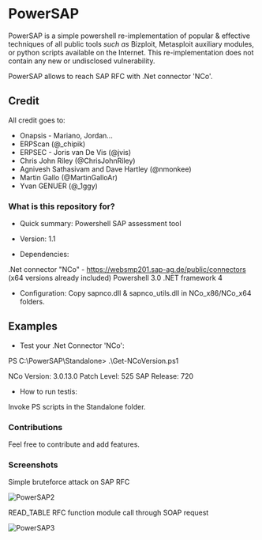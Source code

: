 # PowerSAP 
PowerSAP is a simple powershell re-implementation of popular & effective
techniques of all public tools *such as* Bizploit, Metasploit auxiliary modules, or 
python scripts available on the Internet. This re-implementation does not
contain any new or undisclosed vulnerability.

PowerSAP allows to reach SAP RFC with .Net connector 'NCo'.

## Credit
All credit goes to:

* Onapsis - Mariano, Jordan…
* ERPScan (@_chipik)
* ERPSEC - Joris van De Vis (@jvis)
* Chris John Riley  (@ChrisJohnRiley)
* Agnivesh Sathasivam and Dave Hartley (@nmonkee)
* Martin Gallo (@MartinGalloAr)
* Yvan GENUER (@_1ggy)

### What is this repository for? 

* Quick summary: Powershell SAP assessment tool 

* Version: 1.1

* Dependencies: 

.Net connector "NCo" - https://websmp201.sap-ag.de/public/connectors (x64 versions already included)
Powershell 3.0
.NET framework 4

* Configuration: Copy sapnco.dll & sapnco_utils.dll in NCo_x86/NCo_x64 folders. 

## Examples

* Test your .Net Connector 'NCo':

PS C:\PowerSAP\Standalone> .\Get-NCoVersion.ps1

NCo Version: 3.0.13.0
Patch Level: 525
SAP Release: 720

* How to run testis:

Invoke PS scripts in the Standalone folder.

### Contributions
Feel free to contribute and add features.

### Screenshots
Simple bruteforce attack on SAP RFC

![PowerSAP2](https://airbus-seclab.github.io/powersap/RFC-BF.png)

READ_TABLE RFC function module call through SOAP request

![PowerSAP3](https://airbus-seclab.github.io/powersap/SOAP-read-TABLE.png)

